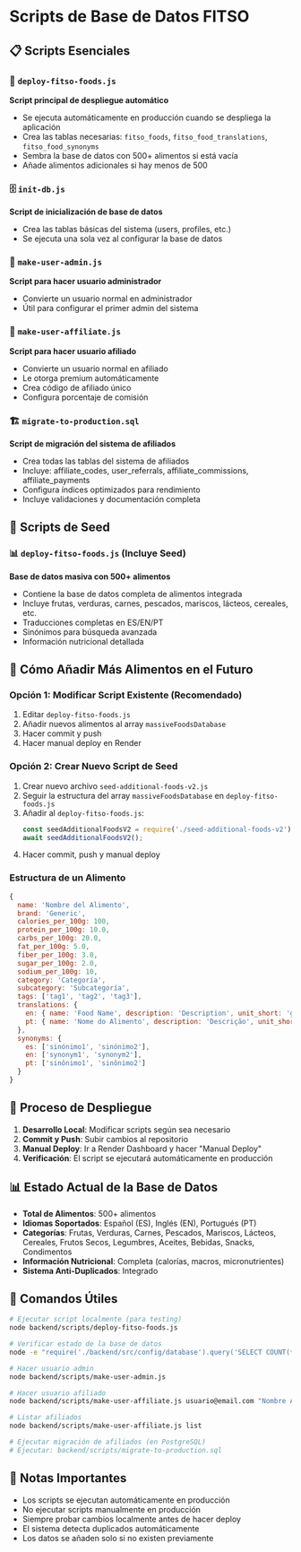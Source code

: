 # Scripts de Base de Datos FITSO

## 📋 Scripts Esenciales

### 🚀 `deploy-fitso-foods.js`
**Script principal de despliegue automático**
- Se ejecuta automáticamente en producción cuando se despliega la aplicación
- Crea las tablas necesarias: `fitso_foods`, `fitso_food_translations`, `fitso_food_synonyms`
- Sembra la base de datos con 500+ alimentos si está vacía
- Añade alimentos adicionales si hay menos de 500

### 🗄️ `init-db.js`
**Script de inicialización de base de datos**
- Crea las tablas básicas del sistema (users, profiles, etc.)
- Se ejecuta una sola vez al configurar la base de datos

### 👑 `make-user-admin.js`
**Script para hacer usuario administrador**
- Convierte un usuario normal en administrador
- Útil para configurar el primer admin del sistema

### 🤝 `make-user-affiliate.js`
**Script para hacer usuario afiliado**
- Convierte un usuario normal en afiliado
- Le otorga premium automáticamente
- Crea código de afiliado único
- Configura porcentaje de comisión

### 🏗️ `migrate-to-production.sql`
**Script de migración del sistema de afiliados**
- Crea todas las tablas del sistema de afiliados
- Incluye: affiliate_codes, user_referrals, affiliate_commissions, affiliate_payments
- Configura índices optimizados para rendimiento
- Incluye validaciones y documentación completa

## 🌱 Scripts de Seed

### 📊 `deploy-fitso-foods.js` (Incluye Seed)
**Base de datos masiva con 500+ alimentos**
- Contiene la base de datos completa de alimentos integrada
- Incluye frutas, verduras, carnes, pescados, mariscos, lácteos, cereales, etc.
- Traducciones completas en ES/EN/PT
- Sinónimos para búsqueda avanzada
- Información nutricional detallada

## 🔄 Cómo Añadir Más Alimentos en el Futuro

### Opción 1: Modificar Script Existente (Recomendado)
1. Editar `deploy-fitso-foods.js`
2. Añadir nuevos alimentos al array `massiveFoodsDatabase`
3. Hacer commit y push
4. Hacer manual deploy en Render

### Opción 2: Crear Nuevo Script de Seed
1. Crear nuevo archivo `seed-additional-foods-v2.js`
2. Seguir la estructura del array `massiveFoodsDatabase` en `deploy-fitso-foods.js`
3. Añadir al `deploy-fitso-foods.js`:
   ```javascript
   const seedAdditionalFoodsV2 = require('./seed-additional-foods-v2');
   await seedAdditionalFoodsV2();
   ```
4. Hacer commit, push y manual deploy

### Estructura de un Alimento
```javascript
{
  name: 'Nombre del Alimento',
  brand: 'Generic',
  calories_per_100g: 100,
  protein_per_100g: 10.0,
  carbs_per_100g: 20.0,
  fat_per_100g: 5.0,
  fiber_per_100g: 3.0,
  sugar_per_100g: 2.0,
  sodium_per_100g: 10,
  category: 'Categoría',
  subcategory: 'Subcategoría',
  tags: ['tag1', 'tag2', 'tag3'],
  translations: {
    en: { name: 'Food Name', description: 'Description', unit_short: 'g', unit_long: 'gram' },
    pt: { name: 'Nome do Alimento', description: 'Descrição', unit_short: 'g', unit_long: 'grama' }
  },
  synonyms: {
    es: ['sinónimo1', 'sinónimo2'],
    en: ['synonym1', 'synonym2'],
    pt: ['sinônimo1', 'sinônimo2']
  }
}
```

## 🚀 Proceso de Despliegue

1. **Desarrollo Local**: Modificar scripts según sea necesario
2. **Commit y Push**: Subir cambios al repositorio
3. **Manual Deploy**: Ir a Render Dashboard y hacer "Manual Deploy"
4. **Verificación**: El script se ejecutará automáticamente en producción

## 📊 Estado Actual de la Base de Datos

- **Total de Alimentos**: 500+ alimentos
- **Idiomas Soportados**: Español (ES), Inglés (EN), Portugués (PT)
- **Categorías**: Frutas, Verduras, Carnes, Pescados, Mariscos, Lácteos, Cereales, Frutos Secos, Legumbres, Aceites, Bebidas, Snacks, Condimentos
- **Información Nutricional**: Completa (calorías, macros, micronutrientes)
- **Sistema Anti-Duplicados**: Integrado

## 🔧 Comandos Útiles

```bash
# Ejecutar script localmente (para testing)
node backend/scripts/deploy-fitso-foods.js

# Verificar estado de la base de datos
node -e "require('./backend/src/config/database').query('SELECT COUNT(*) FROM fitso_foods').then(r => console.log('Alimentos:', r.rows[0].count))"

# Hacer usuario admin
node backend/scripts/make-user-admin.js

# Hacer usuario afiliado
node backend/scripts/make-user-affiliate.js usuario@email.com "Nombre Afiliado" 25

# Listar afiliados
node backend/scripts/make-user-affiliate.js list

# Ejecutar migración de afiliados (en PostgreSQL)
# Ejecutar: backend/scripts/migrate-to-production.sql
```

## 📝 Notas Importantes

- Los scripts se ejecutan automáticamente en producción
- No ejecutar scripts manualmente en producción
- Siempre probar cambios localmente antes de hacer deploy
- El sistema detecta duplicados automáticamente
- Los datos se añaden solo si no existen previamente
